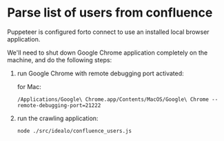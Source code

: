 # Parse list of users from confluence

Puppeteer is configured forto connect to use an installed local browser application.

We'll need to shut down Google Chrome application completely on the machine, and do the following steps:

1. run Google Chrome with remote debugging port activated:

    for Mac:

    `/Applications/Google\ Chrome.app/Contents/MacOS/Google\ Chrome --remote-debugging-port=21222`

2. run the crawling application:

    `node ./src/idealo/confluence_users.js`

